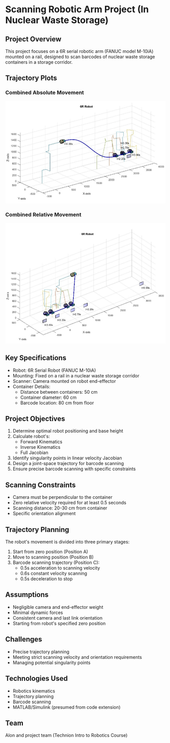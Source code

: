 # Scanning Robotic Arm Project (In Nuclear Waste Storage)

## Project Overview
This project focuses on a 6R serial robotic arm (FANUC model M-10iA) mounted on a rail, designed to scan barcodes of nuclear waste storage containers in a storage corridor.

## Trajectory Plots

### Combined Absolute Movement
![Combined Absolute Movement](Combined_Abs.jpg)

### Combined Relative Movement
![Combined Relative Movement](Combined_Rel.jpg)

## Key Specifications
- Robot: 6R Serial Robot (FANUC M-10iA)
- Mounting: Fixed on a rail in a nuclear waste storage corridor
- Scanner: Camera mounted on robot end-effector
- Container Details:
  - Distance between containers: 50 cm
  - Container diameter: 60 cm
  - Barcode location: 80 cm from floor

## Project Objectives
1. Determine optimal robot positioning and base height
2. Calculate robot's:
   - Forward Kinematics
   - Inverse Kinematics
   - Full Jacobian
3. Identify singularity points in linear velocity Jacobian
4. Design a joint-space trajectory for barcode scanning
5. Ensure precise barcode scanning with specific constraints

## Scanning Constraints
- Camera must be perpendicular to the container
- Zero relative velocity required for at least 0.5 seconds
- Scanning distance: 20-30 cm from container
- Specific orientation alignment

## Trajectory Planning
The robot's movement is divided into three primary stages:
1. Start from zero position (Position A)
2. Move to scanning position (Position B)
3. Barcode scanning trajectory (Position C):
   - 0.5s acceleration to scanning velocity
   - 0.6s constant velocity scanning
   - 0.5s deceleration to stop

## Assumptions
- Negligible camera and end-effector weight
- Minimal dynamic forces
- Consistent camera and last link orientation
- Starting from robot's specified zero position

## Challenges
- Precise trajectory planning
- Meeting strict scanning velocity and orientation requirements
- Managing potential singularity points

## Technologies Used
- Robotics kinematics
- Trajectory planning
- Barcode scanning
- MATLAB/Simulink (presumed from code extension)

## Team
Alon and project team (Technion Intro to Robotics Course)
